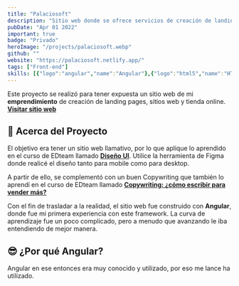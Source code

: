 ```yaml
---
title: "Palaciosoft"
description: "Sitio web donde se ofrece servicios de creación de landing pages, sitios web y tiendas online según sea el requerimiento del cliente."
pubDate: "Apr 01 2022"
important: true
badge: "Privado"
heroImage: "/projects/palaciosoft.webp"
github: ""
website: "https://palaciosoft.netlify.app/"
tags: ["Front-end"]
skills: [{"logo":"angular","name":"Angular"},{"logo":"html5","name":"HTML"},{"logo":"css3","name":"CSS"},{"logo":"javascript","name":"JavaScript"},{"logo":"git","name":"Git"},{"logo":"github","name":"GitHub"},{"logo":"netlify","name":"Netlify"},{"logo":"figma","name":"Figma"}]
---
```


Este proyecto se realizó para tener expuesta un sitio web de mi **emprendimiento** de creación de landing pages, sitios web y tienda online. **<a href="https://palaciosoft.netlify.app/" target="_blank">Visitar sitio web</a>**

## 🚀 Acerca del Proyecto

El objetivo era tener un sitio web llamativo, por lo que aplique lo aprendido en el curso de EDteam llamado **<a href="https://ed.team/u/luismiguelpalaciosnugra/curso/ui-design" target="_blank">Diseño UI</a>**. Utilice la herramienta de Figma donde realicé el diseño tanto para mobile como para desktop.

A partir de ello, se complementó con un buen Copywriting que también lo aprendí en el curso de EDteam llamado **<a href="https://ed.team/u/luismiguelpalaciosnugra/curso/copywriting" target="_blank">Copywriting: ¿cómo escribir para vender más?</a>**

Con el fin de trasladar a la realidad, el sitio web fue construido con **Angular**, donde fue mi primera experiencia con este framework. La curva de aprendizaje fue un poco complicado, pero a menudo que avanzando le iba entendiendo de mejor manera.

## 😎 ¿Por qué Angular?

Angular en ese entonces era muy conocido y utilizado, por eso me lance ha utilizado. 
